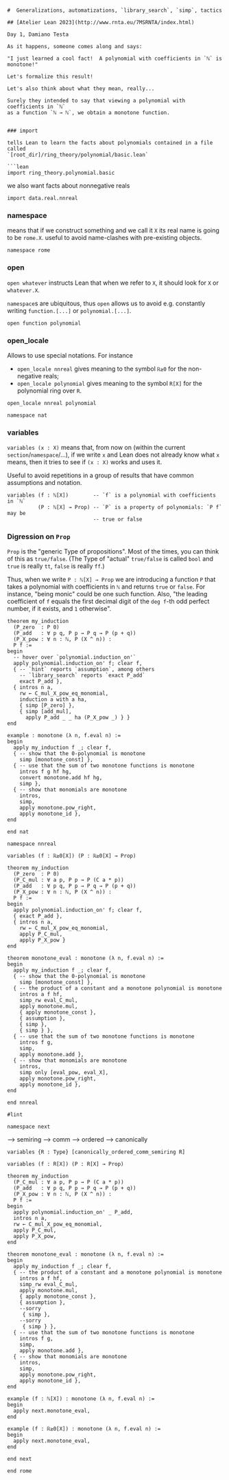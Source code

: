 
```

#  Generalizations, automatizations, `library_search`, `simp`, tactics

## [Atelier Lean 2023](http://www.rnta.eu/7MSRNTA/index.html)

Day 1, Damiano Testa

As it happens, someone comes along and says:

"I just learned a cool fact!  A polynomial with coefficients in `ℕ` is monotone!"

Let's formalize this result!

Let's also think about what they mean, really...

Surely they intended to say that viewing a polynomial with coefficients in `ℕ`
as a function `ℕ → ℕ`, we obtain a monotone function.


### import

tells Lean to learn the facts about polynomials contained in a file called
`[root_dir]/ring_theory/polynomial/basic.lean`

```lean
import ring_theory.polynomial.basic
```

we also want facts about *n*on*n*egative reals

```lean
import data.real.nnreal
```

### namespace

means that if we construct something and we call it `X`
its real name is going to be `rome.X`.
useful to avoid name-clashes with pre-existing objects.

```lean
namespace rome
```

### open

`open whatever` instructs Lean that when we refer
to `X`, it should look for `X` or `whatever.X`.

`namespace`s are ubiquitous, thus `open` allows us to avoid
e.g. constantly writing `function.[...]` or `polynomial.[...]`.

```lean
open function polynomial
```

### open_locale

Allows to use special notations. For instance
* `open_locale nnreal` gives meaning to the symbol
  `ℝ≥0` for the non-negative reals;
* `open_locale polynomial` gives meaning to the symbol
  `R[X]` for the polynomial ring over `R`.

```lean
open_locale nnreal polynomial

namespace nat
```

### variables

`variables (x : X)` means that, from now on
(within the current `section`/`namespace`/...), if we write `x`
and Lean does not already know what `x` means, then it tries
to see if `(x : X)` works and uses it.

Useful to avoid repetitions in a group of results that have
common assumptions and notation.

```lean
variables (f : ℕ[X])        -- `f` is a polynomial with coefficients in `ℕ`
          (P : ℕ[X] → Prop) -- `P` is a property of polynomials: `P f` may be
                            -- true or false
```

### Digression on `Prop`

`Prop` is the "generic Type of propositions".  Most of the times, you can
think of this as `true/false`.
(The Type of "actual" `true/false` is called `bool` and
`true` is really `tt`, `false` is really `ff`.)

Thus, when we write `P : ℕ[X] → Prop` we are introducing a function `P`
that takes a polynomial with coefficients in `ℕ` and returns `true`
or `false`.  For instance, "being monic" could be one such function.
Also, "the leading coefficient of `f` equals the first decimal digit
of the `deg f`-th odd perfect number, if it exists, and `1` otherwise".

```lean
theorem my_induction
  (P_zero  : P 0)
  (P_add   : ∀ p q, P p → P q → P (p + q))
  (P_X_pow : ∀ n : ℕ, P (X ^ n)) :
  P f :=
begin
  -- hover over `polynomial.induction_on'`
  apply polynomial.induction_on' f; clear f,
  { -- `hint` reports `assumption`, among others
    -- `library_search` reports `exact P_add`
    exact P_add },
  { intros n a,
    rw ← C_mul_X_pow_eq_monomial,
    induction a with a ha,
    { simp [P_zero] },
    { simp [add_mul],
      apply P_add _ _ ha (P_X_pow _) } }
end

example : monotone (λ n, f.eval n) :=
begin
  apply my_induction f _; clear f,
  { -- show that the 0-polynomial is monotone
    simp [monotone_const] },
  { -- use that the sum of two monotone functions is monotone
    intros f g hf hg,
    convert monotone.add hf hg,
    simp },
  { -- show that monomials are monotone
    intros,
    simp,
    apply monotone.pow_right,
    apply monotone_id },
end

end nat

namespace nnreal

variables (f : ℝ≥0[X]) (P : ℝ≥0[X] → Prop)

theorem my_induction
  (P_zero  : P 0)
  (P_C_mul : ∀ a p, P p → P (C a * p))
  (P_add   : ∀ p q, P p → P q → P (p + q))
  (P_X_pow : ∀ n : ℕ, P (X ^ n)) :
  P f :=
begin
  apply polynomial.induction_on' f; clear f,
  { exact P_add },
  { intros n a,
    rw ← C_mul_X_pow_eq_monomial,
    apply P_C_mul,
    apply P_X_pow }
end

theorem monotone_eval : monotone (λ n, f.eval n) :=
begin
  apply my_induction f _; clear f,
  { -- show that the 0-polynomial is monotone
    simp [monotone_const] },
  { -- the product of a constant and a monotone polynomial is monotone
    intros a f hf,
    simp_rw eval_C_mul,
    apply monotone.mul,
    { apply monotone_const },
    { assumption },
    { simp },
    { simp } },
  { -- use that the sum of two monotone functions is monotone
    intros f g,
    simp,
    apply monotone.add },
  { -- show that monomials are monotone
    intros,
    simp only [eval_pow, eval_X],
    apply monotone.pow_right,
    apply monotone_id },
end

end nnreal

#lint

namespace next
```

-->  semiring --> comm --> ordered --> canonically

```lean
variables {R : Type} [canonically_ordered_comm_semiring R]

variables (f : R[X]) (P : R[X] → Prop)

theorem my_induction
  (P_C_mul : ∀ a p, P p → P (C a * p))
  (P_add   : ∀ p q, P p → P q → P (p + q))
  (P_X_pow : ∀ n : ℕ, P (X ^ n)) :
  P f :=
begin
  apply polynomial.induction_on' _ P_add,
  intros n a,
  rw ← C_mul_X_pow_eq_monomial,
  apply P_C_mul,
  apply P_X_pow,
end

theorem monotone_eval : monotone (λ n, f.eval n) :=
begin
  apply my_induction f _; clear f,
  { -- the product of a constant and a monotone polynomial is monotone
    intros a f hf,
    simp_rw eval_C_mul,
    apply monotone.mul,
    { apply monotone_const },
    { assumption },
    --sorry
     { simp },
    --sorry
     { simp } },
  { -- use that the sum of two monotone functions is monotone
    intros f g,
    simp,
    apply monotone.add },
  { -- show that monomials are monotone
    intros,
    simp,
    apply monotone.pow_right,
    apply monotone_id },
end

example (f : ℕ[X]) : monotone (λ n, f.eval n) :=
begin
  apply next.monotone_eval,
end

example (f : ℝ≥0[X]) : monotone (λ n, f.eval n) :=
begin
  apply next.monotone_eval,
end

end next

end rome
